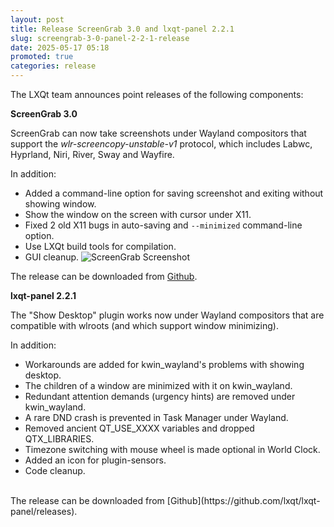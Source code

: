 ```yaml
---
layout: post
title: Release ScreenGrab 3.0 and lxqt-panel 2.2.1
slug: screengrab-3-0-panel-2-2-1-release
date: 2025-05-17 05:18
promoted: true
categories: release
---
```


The LXQt team announces point releases of the following components:

**ScreenGrab 3.0**

ScreenGrab can now take screenshots under Wayland compositors that support the
_wlr-screencopy-unstable-v1_ protocol, which includes Labwc, Hyprland, Niri, River, Sway and Wayfire.

In addition:

 * Added a command-line option for saving screenshot and exiting without showing window.
 * Show the window on the screen with cursor under X11.
 * Fixed 2 old X11 bugs in auto-saving and `--minimized` command-line option.
 * Use LXQt build tools for compilation.
 * GUI cleanup.
![ScreenGrab Screenshot](../../../../../images/posts/screengrab.png)

The release can be downloaded from [Github](https://github.com/lxqt/screengrab/releases).


**lxqt-panel 2.2.1**

The "Show Desktop" plugin works now under Wayland compositors that are compatible with wlroots
 (and which support window minimizing).

In addition:

 * Workarounds are added for kwin_wayland's problems with showing desktop.
 * The children of a window are minimized with it on kwin_wayland.
 * Redundant attention demands (urgency hints) are removed under kwin_wayland.
 * A rare DND crash is prevented in Task Manager under Wayland.
 * Removed ancient QT_USE_XXXX variables and dropped QTX_LIBRARIES.
 * Timezone switching with mouse wheel is made optional in World Clock.
 * Added an icon for plugin-sensors.
 * Code cleanup.

<br/>
The release can be downloaded from [Github](https://github.com/lxqt/lxqt-panel/releases).
